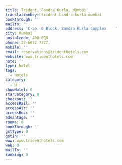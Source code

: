 ```yaml
---
title: Trident, Bandra Kurla, Mumbai
translationKey: trident-bandra-kurla-mumbai
bookthrough: ''
mailto: ''
address: 'C-56, G Block, Bandra Kurla Complex    '
city: Mumbai
postalcode: 400 098
phone: 22-6672 7777,
mobile: ''
email: reservations@tridenthotels.com
website: www.tridenthotels.com
note: ''
type: hotel
tags:
  - Hotels
category:
  - H
showHotel: 0
starCategory: 0
checkout: ''
accessRail: ''
accessAir: ''
accessBus: ''
advantage: ''
rooms: 0
bookThrough: ''
gstType: 0
gstin: ''
www: www.tridenthotels.com
web: 0
mailTo: ''
ranking: 0
---
```







